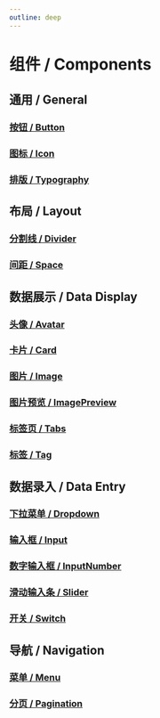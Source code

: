 ```yaml
---
outline: deep
---
```


# 组件 / Components

## 通用 / General

### [按钮 / Button](./general/button.md)

### [图标 / Icon](./general/icon.md)

### [排版 / Typography](./general/typography.md)

## 布局 / Layout

### [分割线 / Divider](./layout/divider.md)

### [间距 / Space](./layout/space.md)

## 数据展示 / Data Display

### [头像 / Avatar](./data-display/avatar.md)

### [卡片 / Card](./data-display/card.md)

### [图片 / Image](./data-display/image.md)

### [图片预览 / ImagePreview](./data-display/image-preview.md)

### [标签页 / Tabs](./data-display/tabs.md)

### [标签 / Tag](./data-display/tag.md)

## 数据录入 / Data Entry

### [下拉菜单 / Dropdown](./data-entry/dropdown.md)

### [输入框 / Input](./data-entry/input.md)

### [数字输入框 / InputNumber](./data-entry/input-number.md)

### [滑动输入条 / Slider](./data-entry/slider.md)

### [开关 / Switch](./data-entry/switch.md)

## 导航 / Navigation

### [菜单 / Menu](./navigation/menu.md)

### [分页 / Pagination](./navigation/pagination.md)